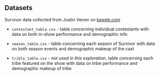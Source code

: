 ## Datasets

Survivor data collected from Justin Veiner on [kaggle.com](https://www.kaggle.com/datasets/justinveiner/survivor-cbs-dataset)

- `contestant_table.csv` - table concerning individual contestants with 
                           data on both in-show performance and demographic info
                      
- `season_table.csv` - table concerning each season of Survivor with data on both
                       season events and demographic makeup of the cast
                      
- `trible_table.csv` - *not used in this exploration*, table concerning each
                        tribe featured on the show with data on tribe 
                        performance and demographic makeup of tribe

